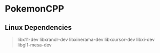 # PokemonCPP


## Linux Dependencies
> libx11-dev libxrandr-dev libxinerama-dev libxcursor-dev libxi-dev libgl1-mesa-dev
